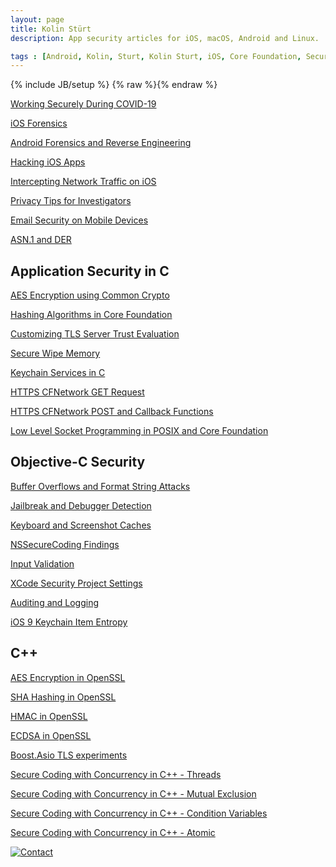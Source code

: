 ```yaml
---
layout: page
title: Kolin Stürt
description: App security articles for iOS, macOS, Android and Linux.

tags : [Android, Kolin, Sturt, Kolin Sturt, iOS, Core Foundation, Security, C++, OS X, macOS, XCode, Reverse Engineering, Secure Coding, Secure Programming, Objective-C, Hacking, Application Hardening, Privacy]
---
```

{% include JB/setup %}
{% raw %}{% endraw %}

<a href="{{ BASE_PATH }}/lessons/2020/02/01/remote_collaboration">Working Securely During COVID-19</a>

<a href="{{ BASE_PATH }}/lessons/2016/01/01/beginning_ios_forensics">iOS Forensics</a>

<a href="{{ BASE_PATH }}/lessons/2016/12/01/reverse_engineering_android_apps">Android Forensics and Reverse Engineering</a>

<a href="{{ BASE_PATH }}/lessons/2015/01/01/iOS_hacking">Hacking iOS Apps</a>

<a href="{{ BASE_PATH }}/lessons/2016/06/01/intercepting_network_traffic_ios">Intercepting Network Traffic on iOS</a>

<a href="{{ BASE_PATH }}/lessons/2018/06/01/privacy_activists_investigators">Privacy Tips for Investigators</a>

<a href="{{ BASE_PATH }}/lessons/2014/04/01/email_security">Email Security on Mobile Devices</a>

<a href="{{ BASE_PATH }}/lessons/2014/06/01/asn1">ASN.1 and DER</a>
    
## Application Security in C 

<a href="{{ BASE_PATH }}/lessons/2014/01/01/common_crypto">AES Encryption using Common Crypto</a>

<a href="{{ BASE_PATH }}/lessons/2013/05/01/hashing_algorithms_in_core_foundation">Hashing Algorithms in Core Foundation</a>

<a href="{{ BASE_PATH }}/lessons/2012/01/15/accessing_tls_information">Customizing TLS Server Trust Evaluation</a>

<a href="{{ BASE_PATH }}/lessons/2013/10/01/secure_wipe_memory">Secure Wipe Memory</a>

<a href="{{ BASE_PATH }}/lessons/2012/05/01/KeychainServices">Keychain Services in C</a>

<a href="{{ BASE_PATH }}/lessons/2011/12/29/CFNetwork">HTTPS CFNetwork GET Request</a>

<a href="{{ BASE_PATH }}/lessons/2012/01/01/post_request_with_headers">HTTPS CFNetwork POST and Callback Functions</a>

<a href="{{ BASE_PATH }}/lessons/2013/01/01/CFSocket">Low Level Socket Programming in POSIX and Core Foundation</a>

## Objective-C Security

<a href="{{ BASE_PATH }}/lessons/2013/03/03/buffer_overflow">Buffer Overflows and Format String Attacks</a>

<a href="{{ BASE_PATH }}/lessons/2013/03/05/integrity">Jailbreak and Debugger Detection</a>

<a href="{{ BASE_PATH }}/lessons/2013/03/06/data_protection">Keyboard and Screenshot Caches</a>

<a href="{{ BASE_PATH }}/lessons/2014/05/01/nssecurecoding">NSSecureCoding Findings</a>

<a href="{{ BASE_PATH }}/lessons/2013/03/04/validation">Input Validation</a>

<a href="{{ BASE_PATH }}/lessons/2013/03/02/security_related_project_settings">XCode Security Project Settings</a>

<a href="{{ BASE_PATH }}/lessons/2013/03/07/logging">Auditing and Logging</a>

<a href="{{ BASE_PATH }}/lessons/2015/11/04/keychain_entropy">iOS 9 Keychain Item Entropy</a>

## C++

<a href="{{ BASE_PATH }}/lessons/2011/11/15/aes_encryption_using_openssl">AES Encryption in OpenSSL</a>

<a href="{{ BASE_PATH }}/lessons/2013/04/01/sha_using_openssl">SHA Hashing in OpenSSL</a>

<a href="{{ BASE_PATH }}/lessons/2013/04/02/hmac_in_openssl">HMAC in OpenSSL</a>

<a href="{{ BASE_PATH }}/lessons/2013/04/03/ecdsa_in_openssl">ECDSA in OpenSSL</a>

<a href="{{ BASE_PATH }}/lessons/2011/10/17/boost_asio_tls_https">Boost.Asio TLS experiments</a>

<a href="{{ BASE_PATH }}/lessons/2013/03/02/thread">Secure Coding with Concurrency in C++ - Threads</a>

<a href="{{ BASE_PATH }}/lessons/2014/02/01/mutex">Secure Coding with Concurrency in C++ - Mutual Exclusion</a>

<a href="{{ BASE_PATH }}/lessons/2014/03/01/condition">Secure Coding with Concurrency in C++ - Condition Variables</a>

<a href="{{ BASE_PATH }}/lessons/2013/03/01/atomic">Secure Coding with Concurrency in C++ - Atomic</a>





[![Contact](https://www.dev-metal.com/wp-content/uploads/2014/01/stackoverflow-80x80.jpg)](https://stackoverflow.com/users/466997/nsdestroyer)
